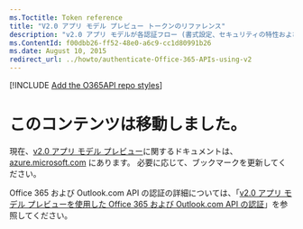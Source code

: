 ```yaml
---
ms.Toctitle: Token reference
title: "V2.0 アプリ モデル プレビュー トークンのリファレンス"
description: "v2.0 アプリ モデルが各認証フロー (書式設定、セキュリティの特性およびトークンの各種類のコンテンツを含む) の処理で発行するセキュリティ トークンのさまざまな種類について、技術的な詳細を説明します。"
ms.ContentId: f00dbb26-ff52-48e0-a6c9-cc1d80991b26
ms.date: August 10, 2015
redirect_url: ../howto/authenticate-Office-365-APIs-using-v2
---
```

[!INCLUDE [Add the O365API repo styles](../includes/controls/addo365apistyles.xml)]



# このコンテンツは移動しました。

現在、[v2.0 アプリ モデル プレビュー](https://azure.microsoft.com/en-us/documentation/articles/?service=active-directory&term=app+model+v2.0)に関するドキュメントは、[azure.microsoft.com](https://azure.microsoft.com/) にあります。 必要に応じて、ブックマークを更新してください。

Office 365 および Outlook.com API の認証の詳細については、「[v2.0 アプリ モデル プレビューを使用した Office 365 および Outlook.com API の認証](../howto/authenticate-Office-365-APIs-using-v2.md)」を参照してください。

